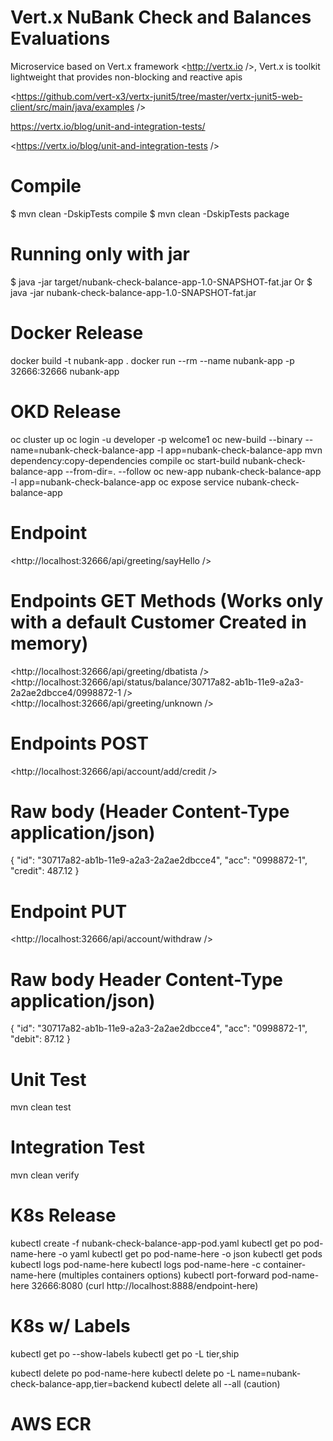 # Vert.x NuBank Check and Balances Evaluations

Microservice based on Vert.x framework <http://vertx.io />, Vert.x is toolkit lightweight that provides
non-blocking and reactive apis

<https://github.com/vert-x3/vertx-junit5/tree/master/vertx-junit5-web-client/src/main/java/examples />

<https://vertx.io/blog/unit-and-integration-tests/>

<https://vertx.io/blog/unit-and-integration-tests />

# Compile

$ mvn clean -DskipTests compile
$ mvn clean -DskipTests package 

# Running only with jar 

$ java -jar target/nubank-check-balance-app-1.0-SNAPSHOT-fat.jar
Or
$ java -jar nubank-check-balance-app-1.0-SNAPSHOT-fat.jar

# Docker Release
docker build -t nubank-app .
docker run --rm --name nubank-app -p 32666:32666 nubank-app

# OKD Release
oc cluster up
oc login -u developer -p welcome1
oc new-build --binary --name=nubank-check-balance-app -l app=nubank-check-balance-app
mvn dependency:copy-dependencies compile
oc start-build nubank-check-balance-app --from-dir=. --follow
oc new-app nubank-check-balance-app -l app=nubank-check-balance-app
oc expose service nubank-check-balance-app

# Endpoint 
<http://localhost:32666/api/greeting/sayHello />

# Endpoints GET Methods (Works only with a default Customer Created in memory)

<http://localhost:32666/api/greeting/dbatista />
<http://localhost:32666/api/status/balance/30717a82-ab1b-11e9-a2a3-2a2ae2dbcce4/0998872-1 />
<http://localhost:32666/api/greeting/unknown />

# Endpoints POST
<http://localhost:32666/api/account/add/credit />

# Raw body (Header Content-Type application/json)
{
	"id": "30717a82-ab1b-11e9-a2a3-2a2ae2dbcce4",
	"acc": "0998872-1",
	"credit": 487.12
}

# Endpoint PUT

<http://localhost:32666/api/account/withdraw />

# Raw body Header Content-Type application/json)

{
	"id": "30717a82-ab1b-11e9-a2a3-2a2ae2dbcce4",
	"acc": "0998872-1",
	"debit": 87.12
}

# Unit Test

mvn clean test

# Integration Test

mvn clean verify

# K8s Release

kubectl create -f nubank-check-balance-app-pod.yaml
kubectl get po pod-name-here -o yaml
kubectl get po pod-name-here -o json
kubectl get pods
kubectl logs pod-name-here
kubectl logs pod-name-here -c container-name-here (multiples containers options)
kubectl port-forward pod-name-here 32666:8080 (curl http://localhost:8888/endpoint-here)

# K8s w/ Labels

kubectl get po --show-labels
kubectl get po -L tier,ship

kubectl delete po pod-name-here
kubectl delete po -L name=nubank-check-balance-app,tier=backend
kubectl delete all --all (caution)


# AWS ECR
